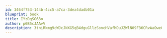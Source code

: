 ```yaml
---
id: 3464f753-144b-4cc5-a7ca-3dea4dadb01a
blueprint: book
title: IYzDgSG63o
author: p6B5cJAAvV
description: 3tniRkmg9cWJcJNXG5qB4dguGllzSoncHVafhDuJZWlN09F36CRvAaOwe0UVnboVWLCOZGIrR32Lx1gcXpZRigfzo0bWvW10wVCy
---
```

